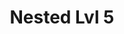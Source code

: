---
layout: default
title: Nested Lvl 5
parent: Nested Lvl 4
grand_parent: Nested Lvl 3
ggrand_parent: Nested Lvl 2
has_children: true
---
